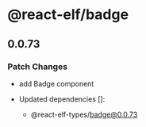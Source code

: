 # @react-elf/badge

## 0.0.73

### Patch Changes

- add Badge component

- Updated dependencies []:
  - @react-elf-types/badge@0.0.73

